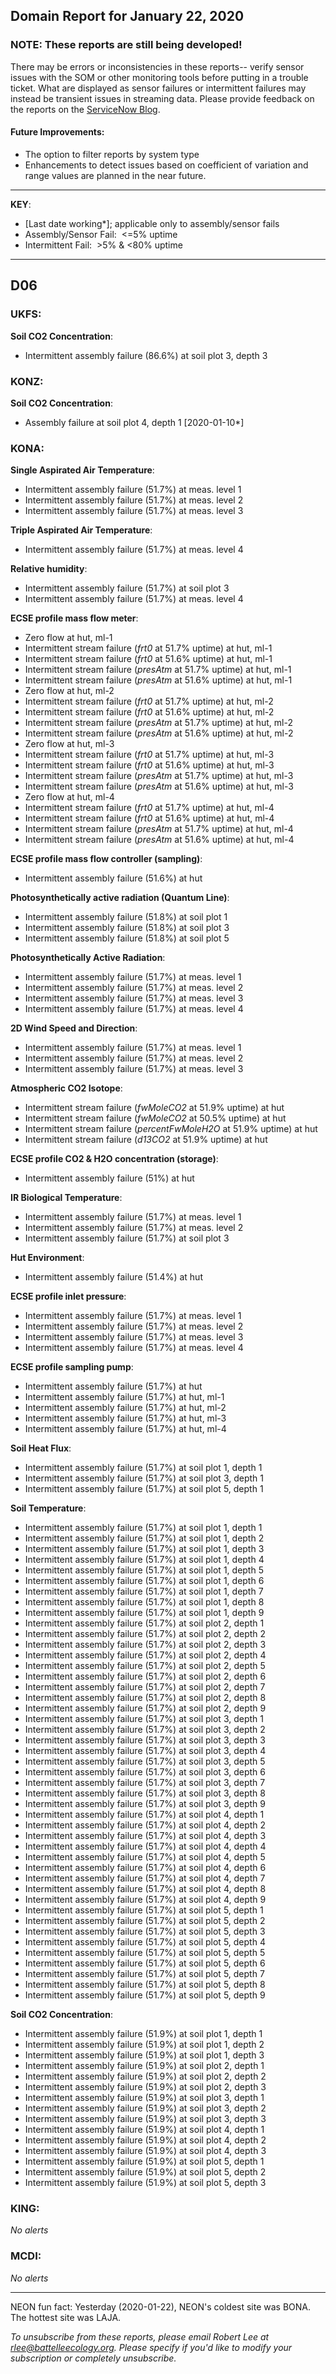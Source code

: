 ## Domain Report for January 22, 2020


### NOTE: These reports are still being developed!
There may be errors or inconsistencies in these reports-- verify sensor issues with the SOM or other monitoring tools before putting in a trouble ticket. What are displayed as sensor failures or intermittent failures may instead be transient issues in streaming data.
Please provide feedback on the reports on the [ServiceNow Blog](https://neon.service-now.com/community?id=community_blog&sys_id=9b4fbe8adbed734017ecf9041d9619be).

#### Future Improvements: 
 - The option to filter reports by system type 
 - Enhancements to detect issues based on coefficient of variation and range values are planned in the near future.

***

**KEY**:

 - [Last date working*]; applicable only to assembly/sensor fails
 - Assembly/Sensor Fail:&nbsp;&nbsp;<=5% uptime
 - Intermittent Fail:&nbsp;&nbsp;>5% & <80% uptime

***
## D06

### UKFS:

**Soil CO2 Concentration**:
 - Intermittent assembly failure (86.6%) at soil plot 3, depth 3

### KONZ:

**Soil CO2 Concentration**:
 - Assembly failure at soil plot 4, depth 1 [2020-01-10*]

### KONA:

**Single Aspirated Air Temperature**:
 - Intermittent assembly failure (51.7%) at meas. level 1
 - Intermittent assembly failure (51.7%) at meas. level 2
 - Intermittent assembly failure (51.7%) at meas. level 3

**Triple Aspirated Air Temperature**:
 - Intermittent assembly failure (51.7%) at meas. level 4

**Relative humidity**:
 - Intermittent assembly failure (51.7%) at soil plot 3
 - Intermittent assembly failure (51.7%) at meas. level 4

**ECSE profile mass flow meter**:
 - Zero flow at hut, ml-1
 - Intermittent stream failure (_frt0_ at 51.7% uptime) at hut, ml-1
 - Intermittent stream failure (_frt0_ at 51.6% uptime) at hut, ml-1
 - Intermittent stream failure (_presAtm_ at 51.7% uptime) at hut, ml-1
 - Intermittent stream failure (_presAtm_ at 51.6% uptime) at hut, ml-1
 - Zero flow at hut, ml-2
 - Intermittent stream failure (_frt0_ at 51.7% uptime) at hut, ml-2
 - Intermittent stream failure (_frt0_ at 51.6% uptime) at hut, ml-2
 - Intermittent stream failure (_presAtm_ at 51.7% uptime) at hut, ml-2
 - Intermittent stream failure (_presAtm_ at 51.6% uptime) at hut, ml-2
 - Zero flow at hut, ml-3
 - Intermittent stream failure (_frt0_ at 51.7% uptime) at hut, ml-3
 - Intermittent stream failure (_frt0_ at 51.6% uptime) at hut, ml-3
 - Intermittent stream failure (_presAtm_ at 51.7% uptime) at hut, ml-3
 - Intermittent stream failure (_presAtm_ at 51.6% uptime) at hut, ml-3
 - Zero flow at hut, ml-4
 - Intermittent stream failure (_frt0_ at 51.7% uptime) at hut, ml-4
 - Intermittent stream failure (_frt0_ at 51.6% uptime) at hut, ml-4
 - Intermittent stream failure (_presAtm_ at 51.7% uptime) at hut, ml-4
 - Intermittent stream failure (_presAtm_ at 51.6% uptime) at hut, ml-4

**ECSE profile mass flow controller (sampling)**:
 - Intermittent assembly failure (51.6%) at hut

**Photosynthetically active radiation (Quantum Line)**:
 - Intermittent assembly failure (51.8%) at soil plot 1
 - Intermittent assembly failure (51.8%) at soil plot 3
 - Intermittent assembly failure (51.8%) at soil plot 5

**Photosynthetically Active Radiation**:
 - Intermittent assembly failure (51.7%) at meas. level 1
 - Intermittent assembly failure (51.7%) at meas. level 2
 - Intermittent assembly failure (51.7%) at meas. level 3
 - Intermittent assembly failure (51.7%) at meas. level 4

**2D Wind Speed and Direction**:
 - Intermittent assembly failure (51.7%) at meas. level 1
 - Intermittent assembly failure (51.7%) at meas. level 2
 - Intermittent assembly failure (51.7%) at meas. level 3

**Atmospheric CO2 Isotope**:
 - Intermittent stream failure (_fwMoleCO2_ at 51.9% uptime) at hut
 - Intermittent stream failure (_fwMoleCO2_ at 50.5% uptime) at hut
 - Intermittent stream failure (_percentFwMoleH2O_ at 51.9% uptime) at hut
 - Intermittent stream failure (_d13CO2_ at 51.9% uptime) at hut

**ECSE profile CO2 & H2O concentration (storage)**:
 - Intermittent assembly failure (51%) at hut

**IR Biological Temperature**:
 - Intermittent assembly failure (51.7%) at meas. level 1
 - Intermittent assembly failure (51.7%) at meas. level 2
 - Intermittent assembly failure (51.7%) at soil plot 3

**Hut Environment**:
 - Intermittent assembly failure (51.4%) at hut

**ECSE profile inlet pressure**:
 - Intermittent assembly failure (51.7%) at meas. level 1
 - Intermittent assembly failure (51.7%) at meas. level 2
 - Intermittent assembly failure (51.7%) at meas. level 3
 - Intermittent assembly failure (51.7%) at meas. level 4

**ECSE profile sampling pump**:
 - Intermittent assembly failure (51.7%) at hut
 - Intermittent assembly failure (51.7%) at hut, ml-1
 - Intermittent assembly failure (51.7%) at hut, ml-2
 - Intermittent assembly failure (51.7%) at hut, ml-3
 - Intermittent assembly failure (51.7%) at hut, ml-4

**Soil Heat Flux**:
 - Intermittent assembly failure (51.7%) at soil plot 1, depth 1
 - Intermittent assembly failure (51.7%) at soil plot 3, depth 1
 - Intermittent assembly failure (51.7%) at soil plot 5, depth 1

**Soil Temperature**:
 - Intermittent assembly failure (51.7%) at soil plot 1, depth 1
 - Intermittent assembly failure (51.7%) at soil plot 1, depth 2
 - Intermittent assembly failure (51.7%) at soil plot 1, depth 3
 - Intermittent assembly failure (51.7%) at soil plot 1, depth 4
 - Intermittent assembly failure (51.7%) at soil plot 1, depth 5
 - Intermittent assembly failure (51.7%) at soil plot 1, depth 6
 - Intermittent assembly failure (51.7%) at soil plot 1, depth 7
 - Intermittent assembly failure (51.7%) at soil plot 1, depth 8
 - Intermittent assembly failure (51.7%) at soil plot 1, depth 9
 - Intermittent assembly failure (51.7%) at soil plot 2, depth 1
 - Intermittent assembly failure (51.7%) at soil plot 2, depth 2
 - Intermittent assembly failure (51.7%) at soil plot 2, depth 3
 - Intermittent assembly failure (51.7%) at soil plot 2, depth 4
 - Intermittent assembly failure (51.7%) at soil plot 2, depth 5
 - Intermittent assembly failure (51.7%) at soil plot 2, depth 6
 - Intermittent assembly failure (51.7%) at soil plot 2, depth 7
 - Intermittent assembly failure (51.7%) at soil plot 2, depth 8
 - Intermittent assembly failure (51.7%) at soil plot 2, depth 9
 - Intermittent assembly failure (51.7%) at soil plot 3, depth 1
 - Intermittent assembly failure (51.7%) at soil plot 3, depth 2
 - Intermittent assembly failure (51.7%) at soil plot 3, depth 3
 - Intermittent assembly failure (51.7%) at soil plot 3, depth 4
 - Intermittent assembly failure (51.7%) at soil plot 3, depth 5
 - Intermittent assembly failure (51.7%) at soil plot 3, depth 6
 - Intermittent assembly failure (51.7%) at soil plot 3, depth 7
 - Intermittent assembly failure (51.7%) at soil plot 3, depth 8
 - Intermittent assembly failure (51.7%) at soil plot 3, depth 9
 - Intermittent assembly failure (51.7%) at soil plot 4, depth 1
 - Intermittent assembly failure (51.7%) at soil plot 4, depth 2
 - Intermittent assembly failure (51.7%) at soil plot 4, depth 3
 - Intermittent assembly failure (51.7%) at soil plot 4, depth 4
 - Intermittent assembly failure (51.7%) at soil plot 4, depth 5
 - Intermittent assembly failure (51.7%) at soil plot 4, depth 6
 - Intermittent assembly failure (51.7%) at soil plot 4, depth 7
 - Intermittent assembly failure (51.7%) at soil plot 4, depth 8
 - Intermittent assembly failure (51.7%) at soil plot 4, depth 9
 - Intermittent assembly failure (51.7%) at soil plot 5, depth 1
 - Intermittent assembly failure (51.7%) at soil plot 5, depth 2
 - Intermittent assembly failure (51.7%) at soil plot 5, depth 3
 - Intermittent assembly failure (51.7%) at soil plot 5, depth 4
 - Intermittent assembly failure (51.7%) at soil plot 5, depth 5
 - Intermittent assembly failure (51.7%) at soil plot 5, depth 6
 - Intermittent assembly failure (51.7%) at soil plot 5, depth 7
 - Intermittent assembly failure (51.7%) at soil plot 5, depth 8
 - Intermittent assembly failure (51.7%) at soil plot 5, depth 9

**Soil CO2 Concentration**:
 - Intermittent assembly failure (51.9%) at soil plot 1, depth 1
 - Intermittent assembly failure (51.9%) at soil plot 1, depth 2
 - Intermittent assembly failure (51.9%) at soil plot 1, depth 3
 - Intermittent assembly failure (51.9%) at soil plot 2, depth 1
 - Intermittent assembly failure (51.9%) at soil plot 2, depth 2
 - Intermittent assembly failure (51.9%) at soil plot 2, depth 3
 - Intermittent assembly failure (51.9%) at soil plot 3, depth 1
 - Intermittent assembly failure (51.9%) at soil plot 3, depth 2
 - Intermittent assembly failure (51.9%) at soil plot 3, depth 3
 - Intermittent assembly failure (51.9%) at soil plot 4, depth 1
 - Intermittent assembly failure (51.9%) at soil plot 4, depth 2
 - Intermittent assembly failure (51.9%) at soil plot 4, depth 3
 - Intermittent assembly failure (51.9%) at soil plot 5, depth 1
 - Intermittent assembly failure (51.9%) at soil plot 5, depth 2
 - Intermittent assembly failure (51.9%) at soil plot 5, depth 3

### KING:

_No alerts_

### MCDI:

_No alerts_

***
NEON fun fact: Yesterday (2020-01-22), NEON's coldest site was BONA. The hottest site was LAJA.

_To unsubscribe from these reports, please email Robert Lee at rlee@battelleecology.org. Please specify if you'd like to modify your subscription or completely unsubscribe._
